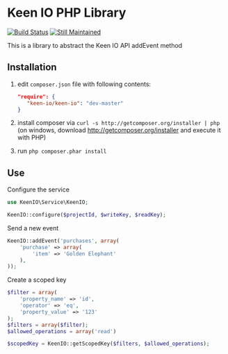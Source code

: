 Keen IO PHP Library
================================
[![Build Status](https://travis-ci.org/keenlabs/KeenClient-PHP.png)](https://travis-ci.org/keenlabs/KeenClient-PHP.png)
[![Still Maintained](http://stillmaintained.com/images/maintained.png)](http://stillmaintained.com/keenlabs/KeenClient-PHP)

This is a library to abstract the Keen IO API addEvent method

Installation
------------
  1. edit `composer.json` file with following contents:

     ```json
     "require": {
        "keen-io/keen-io": "dev-master"
     }
     ```
  2. install composer via `curl -s http://getcomposer.org/installer | php` (on windows, download
     http://getcomposer.org/installer and execute it with PHP)
  3. run `php composer.phar install`

Use
---
Configure the service
```php
use KeenIO\Service\KeenIO;

KeenIO::configure($projectId, $writeKey, $readKey);
```

Send a new event
```php
KeenIO::addEvent('purchases', array(
    'purchase' => array(
        'item' => 'Golden Elephant'
    ),
));
```

Create a scoped key
```php
$filter = array(
    'property_name' => 'id', 
    'operator' => 'eq', 
    'property_value' => '123'
);
$filters = array($filter);
$allowed_operations = array('read')

$scopedKey = KeenIO::getScopedKey($filters, $allowed_operations);
```

